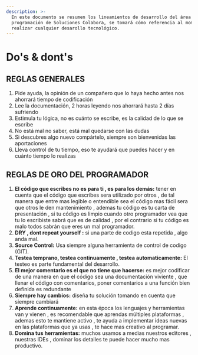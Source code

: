 ```yaml
---
description: >-
  En este documento se resumen los lineamientos de desarrollo del área de
  programación de Soluciones Colabora, se tomará cómo referencia al momento de
  realizar cualquier desarollo tecnológico.
---
```


# Do's & dont's

## REGLAS GENERALES

1. Pide ayuda, la opinión de un compañero que lo haya hecho antes nos ahorrará tiempo de codificación
2. Lee la documentación, 2 horas leyendo nos ahorrará hasta 2 días sufriendo
3. Estimula tu lógica, no es cuánto se escribe, es la calidad de lo que se escribe
4. No está mal no saber, está mal quedarse con las dudas
5. Si descubres algo nuevo compártelo, siempre son bienvenidas las aportaciones
6. Lleva control de tu tiempo, eso te ayudará que puedes hacer y en cuánto tiempo lo realizas



## REGLAS DE ORO DEL PROGRAMADOR



1. **El código que escribes no es para ti , es para los demás:** tener en cuenta que el código que escribes sera utilizado por otros , de tal manera que entre mas legible o entendible sea el código mas fácil sera que otros le den mantenimiento , ademas tu código es tu carta de presentación , si tu código es limpio cuando otro programador vea que tu lo escribiste sabrá que es de calidad , por el contrario si tu código es malo todos sabrán que eres un mal programador.
2. **DRY , dont repeat yourself :** si una parte de codigo esta repetida , algo anda mal.
3.  **Source Control:** Usa siempre alguna herramienta de control de codigo \(GIT\).
4. **Testea temprano, testea continuamente , testea automaticamente:** El testeo es parte fundamental del desarrollo.
5.  **El mejor comentario es el que no tiene que hacerse:** es mejor codificar de una manera en que el código sea una documentación viviente , que llenar el código con comentarios, poner comentarios a una función bien definida es redundante
6.  **Siempre hay cambios:** diseña tu solución tomando en cuenta que siempre cambiará 
7. **Aprende continuamente:** en esta época los lenguajes y herramientas van y vienen , es recomendable que aprendas múltiples plataformas , ademas esto te mantiene activo , te ayuda a implementar ideas nuevas en las plataformas que ya usas , te hace mas creativo al programar.
8. **Domina tus herramientas:** muchos usamos a medias nuestros editores , nuestras IDEs , dominar los detalles te puede hacer mucho mas productivo.

